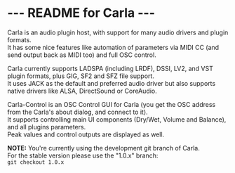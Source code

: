 # ---  README for Carla  ---

Carla is an audio plugin host, with support for many audio drivers and plugin formats. <br/>
It has some nice features like automation of parameters via MIDI CC (and send output back as MIDI too) and full OSC control.

Carla currently supports LADSPA (including LRDF), DSSI, LV2, and VST plugin formats, plus GIG, SF2 and SFZ file support. <br/>
It uses JACK as the default and preferred audio driver but also supports native drivers like ALSA, DirectSound or CoreAudio.

Carla-Control is an OSC Control GUI for Carla (you get the OSC address from the Carla's about dialog, and connect to it). <br/>
It supports controlling main UI components (Dry/Wet, Volume and Balance), and all plugins parameters. <br/>
Peak values and control outputs are displayed as well.

<b>NOTE:</b> You're currently using the development git branch of Carla. <br/>
For the stable version please use the "1.0.x" branch: <br/>
`git checkout 1.0.x`

<br/>
